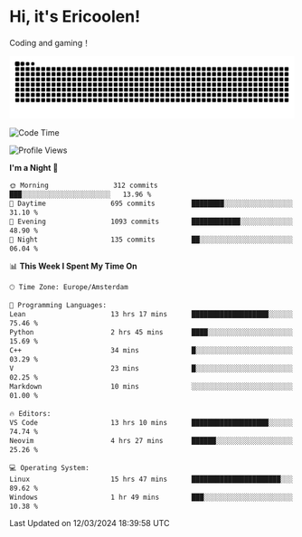 # Hi, it's Ericoolen!
Coding and gaming！

<picture>
  <source media="(prefers-color-scheme: dark)" srcset="https://raw.githubusercontent.com/Eric-Song-Nop/Eric-Song-Nop/output/github-contribution-grid-snake-dark.svg">
  <source media="(prefers-color-scheme: light)" srcset="https://raw.githubusercontent.com/Eric-Song-Nop/Eric-Song-Nop/output/github-contribution-grid-snake.svg">
  <img alt="github contribution grid snake animation" src="https://raw.githubusercontent.com/Eric-Song-Nop/Eric-Song-Nop/output/github-contribution-grid-snake.svg">
</picture>

<!--START_SECTION:waka-->
![Code Time](http://img.shields.io/badge/Code%20Time-1%2C230%20hrs%2057%20mins-blue)

![Profile Views](http://img.shields.io/badge/Profile%20Views-14-blue)

**I'm a Night 🦉** 

```text
🌞 Morning                312 commits         ███░░░░░░░░░░░░░░░░░░░░░░   13.96 % 
🌆 Daytime                695 commits         ████████░░░░░░░░░░░░░░░░░   31.10 % 
🌃 Evening                1093 commits        ████████████░░░░░░░░░░░░░   48.90 % 
🌙 Night                  135 commits         ██░░░░░░░░░░░░░░░░░░░░░░░   06.04 % 
```


📊 **This Week I Spent My Time On** 

```text
🕑︎ Time Zone: Europe/Amsterdam

💬 Programming Languages: 
Lean                     13 hrs 17 mins      ███████████████████░░░░░░   75.46 % 
Python                   2 hrs 45 mins       ████░░░░░░░░░░░░░░░░░░░░░   15.69 % 
C++                      34 mins             █░░░░░░░░░░░░░░░░░░░░░░░░   03.29 % 
V                        23 mins             █░░░░░░░░░░░░░░░░░░░░░░░░   02.25 % 
Markdown                 10 mins             ░░░░░░░░░░░░░░░░░░░░░░░░░   01.00 % 

🔥 Editors: 
VS Code                  13 hrs 10 mins      ███████████████████░░░░░░   74.74 % 
Neovim                   4 hrs 27 mins       ██████░░░░░░░░░░░░░░░░░░░   25.26 % 

💻 Operating System: 
Linux                    15 hrs 47 mins      ██████████████████████░░░   89.62 % 
Windows                  1 hr 49 mins        ███░░░░░░░░░░░░░░░░░░░░░░   10.38 % 
```


 Last Updated on 12/03/2024 18:39:58 UTC
<!--END_SECTION:waka-->

